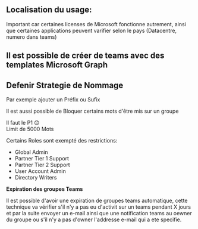 ## Localisation du usage:

Important car certaines licenses de Microsoft fonctionne autrement, ainsi que certaines applications peuvent varifier selon le pays (Datacentre, numero dans teams) 


## Il est possible de créer de teams avec des templates Microsoft Graph  


## Defenir Strategie de Nommage

Par exemple ajouter un Préfix ou Sufix  

Il est aussi possible de Bloquer certains mots d'être mis sur un groupe  

Il faut le P1 😊   
Limit de 5000 Mots   

Certains Roles sont exempté des restrictions:  

- Global Admin  
- Partner Tier 1 Support  
- Partner Tier 2 Support  
- User Account Admin 
- Directory Writers 

**Expiration des groupes Teams** 

Il est possible d'avoir une expiration de groupes teams automatique, cette technique va vérifier s'il n'y a pas eu d'activit sur un teams pendant X jours et par la suite envoyer un e-mail ainsi que une notification teams au oewner du groupe ou s'il n'y a pas d'owner l'addresse e-mail qui a ete specifie. 
